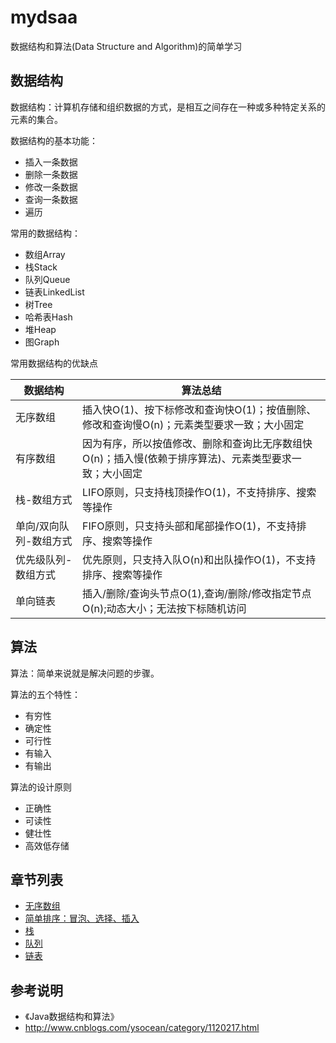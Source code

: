 # mydsaa
数据结构和算法(Data Structure and Algorithm)的简单学习

## 数据结构
数据结构：计算机存储和组织数据的方式，是相互之间存在一种或多种特定关系的元素的集合。

数据结构的基本功能：

- 插入一条数据
- 删除一条数据
- 修改一条数据
- 查询一条数据 
- 遍历

常用的数据结构：

- 数组Array
- 栈Stack
- 队列Queue
- 链表LinkedList
- 树Tree
- 哈希表Hash
- 堆Heap
- 图Graph

常用数据结构的优缺点

|数据结构|算法总结|
|---|---|
|无序数组|插入快O(1)、按下标修改和查询快O(1)；按值删除、修改和查询慢O(n)；元素类型要求一致；大小固定|
|有序数组|因为有序，所以按值修改、删除和查询比无序数组快O(n)；插入慢(依赖于排序算法)、元素类型要求一致；大小固定|
|栈-数组方式|LIFO原则，只支持栈顶操作O(1)，不支持排序、搜索等操作|
|单向/双向队列-数组方式|FIFO原则，只支持头部和尾部操作O(1)，不支持排序、搜索等操作|
|优先级队列-数组方式|优先原则，只支持入队O(n)和出队操作O(1)，不支持排序、搜索等操作|
|单向链表|插入/删除/查询头节点O(1),查询/删除/修改指定节点O(n);动态大小；无法按下标随机访问|

## 算法
算法：简单来说就是解决问题的步骤。

算法的五个特性：

- 有穷性
- 确定性
- 可行性
- 有输入
- 有输出

算法的设计原则

- 正确性
- 可读性
- 健壮性
- 高效低存储

## 章节列表

- [无序数组](https://github.com/hanchao5272/mydsaa/blob/master/src/main/java/pers/hanchao/dsaa/ds01array/无序数组.md)
- [简单排序：冒泡、选择、插入](https://github.com/hanchao5272/mydsaa/blob/master/src/main/java/pers/hanchao/dsaa/a01simple/简单排序.md)
- [栈](https://github.com/hanchao5272/mydsaa/blob/master/src/main/java/pers/hanchao/dsaa/ds02stack/栈.md)
- [队列](https://github.com/hanchao5272/mydsaa/blob/master/src/main/java/pers/hanchao/dsaa/ds03queue/队列.md)
- [链表](https://github.com/hanchao5272/mydsaa/blob/master/src/main/java/pers/hanchao/dsaa/ds04linkedlist/链表.md)

## 参考说明

- 《Java数据结构和算法》
- http://www.cnblogs.com/ysocean/category/1120217.html
